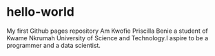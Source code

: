 # hello-world
My first Github pages repository
Am Kwofie Priscilla Benie a student of Kwame Nkrumah University of Science and Technology.I aspire to be a programmer and a data scientist. 
